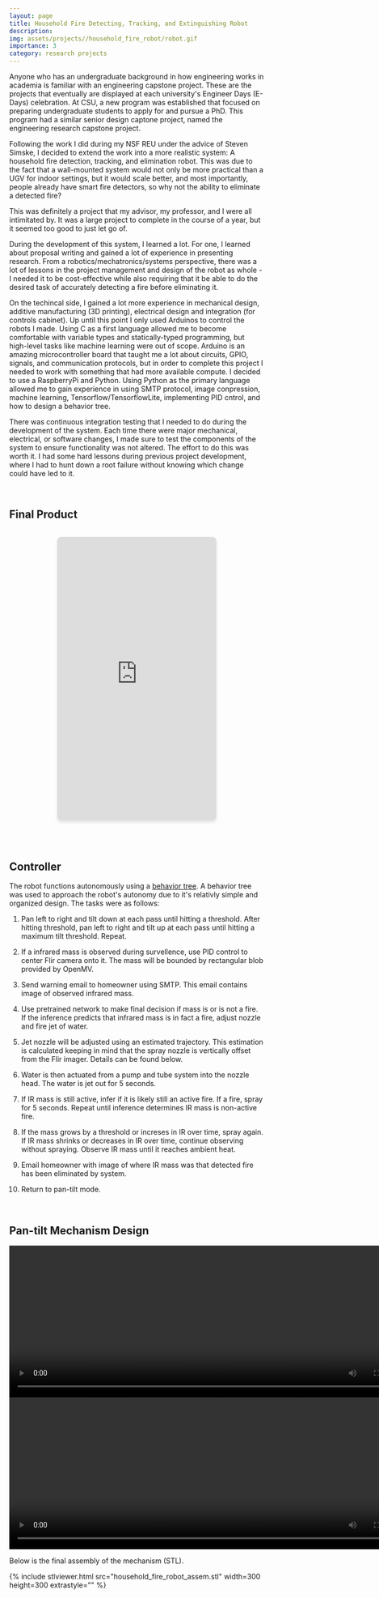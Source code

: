 ```yaml
---
layout: page
title: Household Fire Detecting, Tracking, and Extinguishing Robot
description:
img: assets/projects//household_fire_robot/robot.gif
importance: 3
category: research projects
---
```


Anyone who has an undergraduate background in how engineering works in academia is familiar with an engineering capstone project. These are the projects that eventually are displayed at each university's Engineer Days (E-Days) celebration. At CSU, a new program was established that focused on preparing undergraduate students to apply for and pursue a PhD. This program had a similar senior design captone project, named the engineering research capstone project. 

Following the work I did during my NSF REU under the advice of Steven Simske, I decided to extend the work into a more realistic system: A household fire detection, tracking, and elimination robot. This was due to the fact that a wall-mounted system would not only be more practical than a UGV for indoor settings, but it would scale better, and most importantly, people already have smart fire detectors, so why not the ability to eliminate a detected fire?

This was definitely a project that my advisor, my professor, and I were all intimitated by. It was a large project to complete in the course of a year, but it seemed too good to just let go of. 

During the development of this system, I learned a lot. For one, I learned about proposal writing and gained a lot of experience in presenting research. From a robotics/mechatronics/systems perspective, there was a lot of lessons in the project management and design of the robot as whole - I needed it to be cost-effective while also requiring that it be able to do the desired task of accurately detecting a fire before eliminating it. 

On the techincal side, I gained a lot more experience in mechanical design, additive manufacturing (3D printing), electrical design and integration (for controls cabinet). Up until this point I only used Arduinos to control the robots I made. Using C as a first language allowed me to become comfortable with variable types and statically-typed programming, but high-level tasks like machine learning were out of scope. Arduino is an amazing microcontroller board that taught me a lot about circuits, GPIO, signals, and communication protocols, but in order to complete this project I needed to work with something that had more available compute. I decided to use a RaspberryPi and Python. Using Python as the primary language allowed me to gain experience in using SMTP protocol, image conpression, machine learning, Tensorflow/TensorflowLite, implementing PID cntrol, and how to design a behavior tree.

There was continuous integration testing that I needed to do during the development of the system. Each time there were major mechanical, electrical, or software changes, I made sure to test the components of the system to ensure functionality was not altered. The effort to do this was worth it. I had some hard lessons during previous project development, where I had to hunt down a root failure without knowing which change could have led to it. 

<br>


## Final Product

<div style="text-align: center; margin: 2rem 0;">
  <iframe width="315" height="560" 
          src="https://www.youtube.com/embed/2oVTqzw8dh8" 
          title="FirePutOut" 
          frameborder="0" 
          allow="accelerometer; autoplay; clipboard-write; encrypted-media; gyroscope; picture-in-picture; web-share" 
          allowfullscreen
          style="max-width: 100%; border-radius: 8px; box-shadow: 0 4px 6px rgba(0,0,0,0.1);">
  </iframe>
</div>

<br>


## Controller

The robot functions autonomously using a [behavior tree](https://en.wikipedia.org/wiki/Behavior_tree_(artificial_intelligence,_robotics_and_control)). A behavior tree was used to approach the robot's autonomy due to it's relativly simple and organized design. The tasks were as follows:

1) Pan left to right and tilt down at each pass until hitting a threshold. After hitting threshold, pan left to right and tilt up at each pass until hitting a maximum tilt threshold. Repeat.

2) If a infrared mass is observed during survellence, use PID control to center Flir camera onto it. The mass will be bounded by rectangular blob provided by OpenMV.

3) Send warning email to homeowner using SMTP. This email contains image of observed infrared mass.

4) Use pretrained network to make final decision if mass is or is not a fire. If the inference predicts that infrared mass is in fact a fire, adjust nozzle and fire jet of water.

5) Jet nozzle will be adjusted using an estimated trajectory. This estimation is calculated keeping in mind that the spray nozzle is vertically offset from the Flir imager. Details can be found below.

6) Water is then actuated from a pump and tube system into the nozzle head. The water is jet out for 5 seconds.

7) If IR mass is still active, infer if it is likely still an active fire. If a fire, spray for 5 seconds. Repeat until inference determines IR mass is non-active fire.

8) If the mass grows by a threshold or increses in IR over time, spray again. If IR mass shrinks or decreases in IR over time, continue observing without spraying. Observe IR mass until it reaches ambient heat. 

9) Email homeowner with image of where IR mass was that detected fire has been eliminated by system. 

10) Return to pan-tilt mode.

<br>


## Pan-tilt Mechanism Design

<video width="800" height="300" autoplay loop>
    <source src="/assets/projects/household_fire_robot/Assem1.mp4" type="video/mp4">
</video>

<video width="800" height="300" autoplay loop>
    <source src="/assets/projects/household_fire_robot/System_Assembly.mp4" type="video/mp4">
</video>

Below is the final assembly of the mechanism (STL). 

<div style="display: flex; justify-content: center;">
    {% include stlviewer.html src="household_fire_robot_assem.stl" width=300 height=300 extrastyle="" %}
</div>